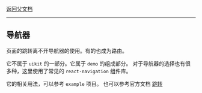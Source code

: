 [返回父文档](./index.md)

---

## 导航器

页面的跳转离不开导航器的使用。有的也成为路由。

它不属于 `uikit` 的一部分。它属于 `demo` 的组成部分。 对于导航器的选择也有很多种，这里使用了常见的 `react-navigation` 组件库。

它的相关用法，可以参考 `example` 项目。 也可以参考官方文档 [跳转](https://reactnavigation.org/)
